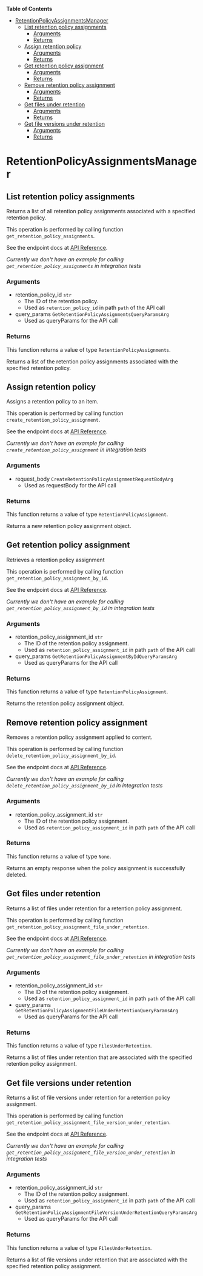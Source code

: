 <!-- START doctoc generated TOC please keep comment here to allow auto update -->
<!-- DON'T EDIT THIS SECTION, INSTEAD RE-RUN doctoc TO UPDATE -->
**Table of Contents**

- [RetentionPolicyAssignmentsManager](#retentionpolicyassignmentsmanager)
  - [List retention policy assignments](#list-retention-policy-assignments)
    - [Arguments](#arguments)
    - [Returns](#returns)
  - [Assign retention policy](#assign-retention-policy)
    - [Arguments](#arguments-1)
    - [Returns](#returns-1)
  - [Get retention policy assignment](#get-retention-policy-assignment)
    - [Arguments](#arguments-2)
    - [Returns](#returns-2)
  - [Remove retention policy assignment](#remove-retention-policy-assignment)
    - [Arguments](#arguments-3)
    - [Returns](#returns-3)
  - [Get files under retention](#get-files-under-retention)
    - [Arguments](#arguments-4)
    - [Returns](#returns-4)
  - [Get file versions under retention](#get-file-versions-under-retention)
    - [Arguments](#arguments-5)
    - [Returns](#returns-5)

<!-- END doctoc generated TOC please keep comment here to allow auto update -->

# RetentionPolicyAssignmentsManager

## List retention policy assignments

Returns a list of all retention policy assignments associated with a specified
retention policy.

This operation is performed by calling function `get_retention_policy_assignments`.

See the endpoint docs at
[API Reference](https://developer.box.com/reference/get-retention-policies-id-assignments/).

*Currently we don't have an example for calling `get_retention_policy_assignments` in integration tests*

### Arguments

- retention_policy_id `str`
  - The ID of the retention policy.
  - Used as `retention_policy_id` in path `path` of the API call
- query_params `GetRetentionPolicyAssignmentsQueryParamsArg`
  - Used as queryParams for the API call


### Returns

This function returns a value of type `RetentionPolicyAssignments`.

Returns a list of the retention policy assignments associated with the
specified retention policy.


## Assign retention policy

Assigns a retention policy to an item.

This operation is performed by calling function `create_retention_policy_assignment`.

See the endpoint docs at
[API Reference](https://developer.box.com/reference/post-retention-policy-assignments/).

*Currently we don't have an example for calling `create_retention_policy_assignment` in integration tests*

### Arguments

- request_body `CreateRetentionPolicyAssignmentRequestBodyArg`
  - Used as requestBody for the API call


### Returns

This function returns a value of type `RetentionPolicyAssignment`.

Returns a new retention policy assignment object.


## Get retention policy assignment

Retrieves a retention policy assignment

This operation is performed by calling function `get_retention_policy_assignment_by_id`.

See the endpoint docs at
[API Reference](https://developer.box.com/reference/get-retention-policy-assignments-id/).

*Currently we don't have an example for calling `get_retention_policy_assignment_by_id` in integration tests*

### Arguments

- retention_policy_assignment_id `str`
  - The ID of the retention policy assignment.
  - Used as `retention_policy_assignment_id` in path `path` of the API call
- query_params `GetRetentionPolicyAssignmentByIdQueryParamsArg`
  - Used as queryParams for the API call


### Returns

This function returns a value of type `RetentionPolicyAssignment`.

Returns the retention policy assignment object.


## Remove retention policy assignment

Removes a retention policy assignment
applied to content.

This operation is performed by calling function `delete_retention_policy_assignment_by_id`.

See the endpoint docs at
[API Reference](https://developer.box.com/reference/delete-retention-policy-assignments-id/).

*Currently we don't have an example for calling `delete_retention_policy_assignment_by_id` in integration tests*

### Arguments

- retention_policy_assignment_id `str`
  - The ID of the retention policy assignment.
  - Used as `retention_policy_assignment_id` in path `path` of the API call


### Returns

This function returns a value of type `None`.

Returns an empty response when the policy assignment
is successfully deleted.


## Get files under retention

Returns a list of files under retention for a retention policy assignment.

This operation is performed by calling function `get_retention_policy_assignment_file_under_retention`.

See the endpoint docs at
[API Reference](https://developer.box.com/reference/get-retention-policy-assignments-id-files-under-retention/).

*Currently we don't have an example for calling `get_retention_policy_assignment_file_under_retention` in integration tests*

### Arguments

- retention_policy_assignment_id `str`
  - The ID of the retention policy assignment.
  - Used as `retention_policy_assignment_id` in path `path` of the API call
- query_params `GetRetentionPolicyAssignmentFileUnderRetentionQueryParamsArg`
  - Used as queryParams for the API call


### Returns

This function returns a value of type `FilesUnderRetention`.

Returns a list of files under retention that are associated with the
specified retention policy assignment.


## Get file versions under retention

Returns a list of file versions under retention for a retention policy
assignment.

This operation is performed by calling function `get_retention_policy_assignment_file_version_under_retention`.

See the endpoint docs at
[API Reference](https://developer.box.com/reference/get-retention-policy-assignments-id-file-versions-under-retention/).

*Currently we don't have an example for calling `get_retention_policy_assignment_file_version_under_retention` in integration tests*

### Arguments

- retention_policy_assignment_id `str`
  - The ID of the retention policy assignment.
  - Used as `retention_policy_assignment_id` in path `path` of the API call
- query_params `GetRetentionPolicyAssignmentFileVersionUnderRetentionQueryParamsArg`
  - Used as queryParams for the API call


### Returns

This function returns a value of type `FilesUnderRetention`.

Returns a list of file versions under retention that are associated with
the specified retention policy assignment.


